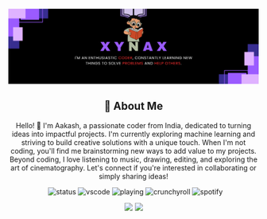 
<p align="center">
    <a href="https://www.xynaxdev.xyz/">
        <img src="./assets/banner.png" />
    </a>
</p>


<div align = "center">

## :bust_in_silhouette: About Me
Hello! 👋 I'm Aakash, a passionate coder from India, dedicated to turning ideas into impactful projects. I'm currently exploring machine learning and striving to build creative solutions with a unique touch. When I'm not coding, you'll find me brainstorming new ways to add value to my projects. Beyond coding, I love listening to music, drawing, editing, and exploring the art of cinematography. Let's connect if you're interested in collaborating or simply sharing ideas!
</div>


<!-- <div>

##  🏮 My Statistics
&nbsp;
<p align="center">
    <a href="https://github.com/XynaxDev/">
        <img src="https://github-readme-stats.vercel.app/api?username=XynaxDev&hide=issues,prs&count_private=true&show_owner=true&show_icons=true&bg_color=0d1117&title_color=ffffff&text_color=ffffff&icon_color=db1cff&hide_border=true/" />
    </a>
    <a href="https://github.com/XynaxDev/">
        <img src="https://github-readme-stats.vercel.app/api/top-langs/?username=XynaxDev&layout=compact&count_private=true&langs_count=8&card_width=445&bg_color=0d1117&title_color=ffffff&text_color=ffffff&icon_color=db1cff&hide_border=true/" />
    </a>
    <a href="https://github.com/XynaxDev/">
        <img src="https://github-readme-streak-stats.herokuapp.com?user=XynaxDev&border=true&background=0D1117&currStreakLabel=FFFFFF&sideLabels=FFFFFF&currStreakNum=FFFFFF&dates=FFFFFF&sideNums=FFFFFF&fire=db1cff&ring=db1cff&stroke=FFFFFFFF)](https://git.io/streak-stats" />
    </a>
</p> 
</div> -->

<div align = "center">

&nbsp;
    ![status](https://api.statusbadges.me/badge/status/697499988636205137)
    ![vscode](https://api.statusbadges.me/badge/vscode/697499988636205137)
    ![playing](https://api.statusbadges.me/badge/playing/697499988636205137)
    ![crunchyroll](https://api.statusbadges.me/badge/crunchyroll/697499988636205137)
    ![spotify](https://api.statusbadges.me/badge/spotify/697499988636205137)

</div>

<div style="display: flex; justify-content: center; align-items: center; gap: 5px;">
  <a href="https://www.linkedin.com/in/aakash536b79/">
    <img src="https://img.icons8.com/color/48/linkedin.png" width="45px" />
  </a>
  <a href="https://www.instagram.com/xynaxhere/">
    <img src="https://github.com/user-attachments/assets/726a16e7-01b1-4a41-8f12-d7a1f7028f24" width="39px" />
  </a>
</div>






